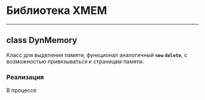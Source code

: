 # Библиотека XMEM

---

## class DynMemory
Класс для выделения памяти, функционал аналогичный **`new` `delete`**,
с возможностью привязываться к страницам памяти.

### Реализация

В процессе
